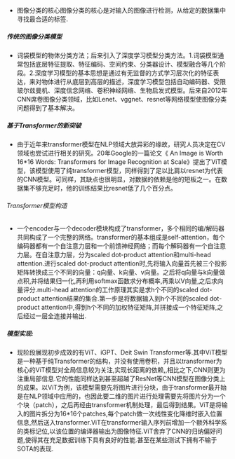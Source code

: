 - 图像分类的核心图像分类的核心是对输入的图像进行检测，从给定的数据集中寻找最合适的标签.
#####  传统的图像分类模型
- 词袋模型的物体分类方法；后来引入了深度学习模型分类方法。1.词袋模型通常包括底层特征提取、特征编码、空间约束、分类器设计、模型融合等几个阶段。2.深度学习模型的基本思想是通过有无监督的方式学习层次化的特征表达，来对物体进行从底层到高层的描述，深度学习模型包括自动编码器、受限玻尔兹曼机、深度信念网络、卷积神经网络、生物启发式模型。后来自2012年CNN席卷图像分类领域，比如Lenet、vggnet、resnet等网络模型使图像分类问题得到了基本解决。
##### 基于Transformer的新突破
- 由于近年来transformer模型在NLP领域大放异彩的缘故，研究人员决定在CV领域也尝试进行相关的研究。20年Google的一篇论文《 An Image is Worth 16*16 Words: Transformers for Image Recognition at Scale》提出了ViT模型，该模型使用了纯transformer模型，同样得到了足以比肩以resnet为代表的CNN模型。可同样，其缺点也很明显，对数据的依赖是他的短板之一。在数据集不够充足时，他的训练结果比resnet低了几个百分点。
###### Transformer模型构造
- 一个encoder与一个decoder模块构成了transformer，多个相同的编/解码器共同构成了一个完整的网络。transformer的基本组成是self-attention，每个编码器都有一个自注意力层和一个前馈神经网络；而每个解码器有一个自注意力层。在自注意力层，分为scaled dot-product attention和multi-head attention.进行scaled dot-product attention时,先将输入向量首先被三个投影矩阵转换成三个不同的向量：q向量、k向量、v向量。之后将q向量与k向量做点积,并将结果归一化,再利用softmax函数求分布概率,再乘以V向量,之后求向量评分.multi-head attention的工作原理其实是求h个不同的scaled dot-product attention结果的集合.第一步是将数据输入到h个不同的scaled dot-product attention中,得到h个不同的加权特征矩阵,并拼接成一个特征矩阵,之后经过一层全连接并输出.
##### 模型实现:
- 现阶段展现初步成效的有ViT、iGPT、Deit  Swin Transformer等.其中ViT模型是一种基于纯Transformer的结构，并没有使用卷积，并且以transformer为核心的ViT模型对全局信息较为关注,实现长距离的依赖,,相比之下,CNN则更为注重局部信息.它的性能同样达到甚至超越了ResNet等CNN模型在图像分类上的成果。以ViT为例，该模型需要先将图片进行分块，由于transformer最开始是在NLP领域中应用的，也因此要二维的图片进行处理需要先将图片分为一个个块（patch），之后再经由transformer机制处理，最后得到结果。ViT是将输入的图片拆分为16*16个patches,每个patch做一次线性变化降维时嵌入位置信息,然后送入transformer.ViT在transformer输入序列前增加一个额外科学系的类标记位,以该位置的编译器输出为图像特征.ViT舍弃了CNN的归纳偏好问题,使得其在充足数据训练下具有良好的性能.甚至在某些测试下拥有不输于SOTA的表现.

